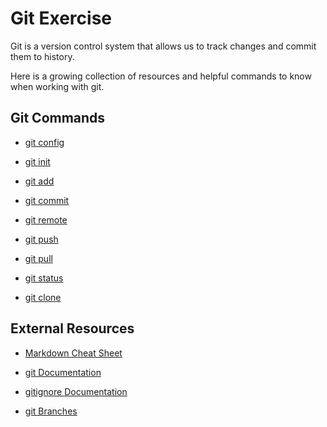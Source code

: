 # Git Exercise

Git is a version control system that allows us to track changes and commit them to history.

Here is a growing collection of resources and helpful commands to know when working with git.

## Git Commands
- [git config](./Commands/Config.md)
- [git init](./Commands/Init.md)

- [git add](./Commands/Add.md)

- [git commit](./Commands/Commit.md)

- [git remote](./Commands/Remote.md)

- [git push](./commands/Push.md)

- [git pull](./commands/pull.md)

- [git status](./Commands/Status.md)

- [git clone](./Commands/clone.md)

## External Resources

- [Markdown Cheat Sheet](https://www.markdownguide.org/cheat-sheet/)

- [git Documentation](https://git-scm.com/docs)

- [gitignore Documentation](https://git-scm.com/docs/gitignore)

- [git Branches](https://git-scm.com/book/en/v2/Git-Branching-in-a-Nutshell)